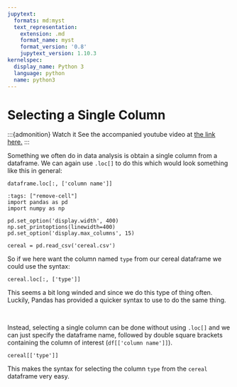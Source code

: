 ```yaml
---
jupytext:
  formats: md:myst
  text_representation:
    extension: .md
    format_name: myst
    format_version: '0.8'
    jupytext_version: 1.10.3
kernelspec:
  display_name: Python 3
  language: python
  name: python3
---
```


# Selecting a Single Column

:::{admonition} Watch it
See the accompanied youtube video at <a href="https://www.youtube.com/embed/W88f5DAl9hk?start=913&end=1005" target="_blank">the link here.</a>
:::

Something we often do in data analysis is obtain a single column from
a dataframe. We can again use `.loc[]` to do this which would look
something like this in general:

`dataframe.loc[:, ['column name']]`

```{code-cell} ipython3
:tags: ["remove-cell"]
import pandas as pd
import numpy as np

pd.set_option('display.width', 400)
np.set_printoptions(linewidth=400)
pd.set_option('display.max_columns', 15)

cereal = pd.read_csv('cereal.csv')
```

So if we here want the column named `type` from our cereal dataframe we
could use the syntax:

```{code-cell} ipython3
cereal.loc[:, ['type']]
```

This seems a bit long winded and since we do this type of thing often.
Luckily, Pandas has provided a quicker syntax to use to do the same
thing.


<br>



Instead, selecting a single column can be done without using `.loc[]`
and we can just specify the dataframe name, followed by double square
brackets containing the column of interest (`df[['column name']]`).

```{code-cell} ipython3
cereal[['type']]
```


This makes the syntax for selecting the column `type` from the `cereal`
dataframe very easy.


